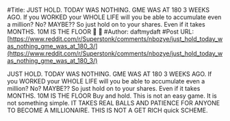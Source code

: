 #Title: JUST HOLD. TODAY WAS NOTHING. GME WAS AT 180 3 WEEKS AGO. If you WORKED your WHOLE LIFE will you be able to accumulate even a million? No? MAYBE?? So just hold on to your shares. Even if it takes MONTHS. 10M IS THE FLOOR 🚀 🚀
#Author: daftmydaft
#Post URL: [https://www.reddit.com/r/Superstonk/comments/nbozye/just_hold_today_was_nothing_gme_was_at_180_3/](https://www.reddit.com/r/Superstonk/comments/nbozye/just_hold_today_was_nothing_gme_was_at_180_3/)


JUST HOLD. TODAY WAS NOTHING. GME WAS AT 180 3 WEEKS AGO. If you WORKED your WHOLE LIFE will you be able to accumulate even a million? No? MAYBE?? So just hold on to your shares. Even if it takes MONTHS. 10M IS THE FLOOR
Buy and hold. This is not an easy game. It is not something simple. IT TAKES REAL BALLS AND PATIENCE FOR ANYONE TO BECOME A MILLIONAIRE. THIS IS NOT A GET RICH quick SCHEME.